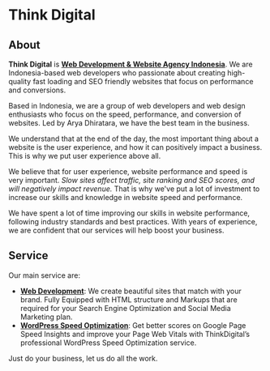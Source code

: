 # Think Digital


## About

**Think Digital** is **[Web Development & Website Agency Indonesia](https://thinkdigital.co.id/)**. We are Indonesia-based web developers who passionate about creating high-quality fast loading and SEO friendly websites that focus on performance and conversions.

Based in Indonesia, we are a group of web developers and web design enthusiasts who focus on the speed, performance, and conversion of websites. Led by Arya Dhiratara, we have the best team in the business.

We understand that at the end of the day, the most important thing about a website is the user experience, and how it can positively impact a business. This is why we put user experience above all.

We believe that for user experience, website performance and speed is very important. _Slow sites affect traffic, site ranking and SEO scores, and will negatively impact revenue._ That is why we've put a lot of investment to increase our skills and knowledge in website speed and performance.

We have spent a lot of time improving our skills in website performance, following industry standards and best practices. With years of experience, we are confident that our services will help boost your business.

## Service

Our main service are:
*  **[Web Development](https://thinkdigital.co.id/services/web-development/)**:
We create beautiful sites that match with your brand. Fully Equipped with HTML structure and Markups that are required for your Search Engine Optimization and Social Media Marketing plan.
*  **[WordPress Speed Optimization](https://thinkdigital.co.id/services/speed-optimization/)**:
Get better scores on Google Page Speed Insights and improve your Page Web Vitals with ThinkDigital’s professional WordPress Speed Optimization service.

Just do your business, let us do all the work.
